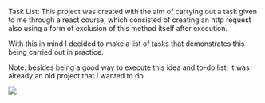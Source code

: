 Task List:
This project was created with the aim of carrying out a task given to me through a react course, which consisted of creating an http request also using a form of exclusion of this method itself after execution.

With this in mind I decided to make a list of tasks that demonstrates this being carried out in practice.

Note: besides being a good way to execute this idea and to-do list, it was already an old project that I wanted to do

<img src="https://github.com/Anselmo5/Ferias/assets/100934388/afc186d9-02c5-43cd-83e6-ba211c934357"
 />
